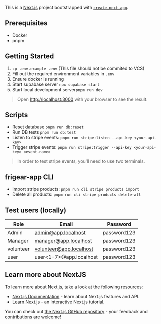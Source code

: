 This is a [Next.js](https://nextjs.org/) project bootstrapped with [`create-next-app`](https://github.com/vercel/next.js/tree/canary/packages/create-next-app).

## Prerequisites
- Docker
- pnpm


## Getting Started

1. `cp .env.example .env` (This file should not be commited to VCS)
2. Fill out the required environment variables in `.env`
3. Ensure docker is running
4. Start supabase server `npx supabase start`
5. Start local development server`pnpm run dev`
>Open [http://localhost:3000](http://localhost:3000) with your browser to see the result.

## Scripts
- Reset database `pnpm run db:reset`
- Run DB tests `pnpm run db:test`
- Listen to stripe events: `pnpm run stripe:listen --api-key <your-api-key>`
- Trigger stripe events: `pnpm run stripe:trigger --api-key <your-api-key> <event-name>`
> In order to test stripe events, you'll need to use two terminals.


## frigear-app CLI
- Import stripe products: `pnpm run cli stripe products import`
- Delete all products: `pnpm run cli stripe products delete-all`


## Test users (locally)
| Role      | Email                   | Password    |
|-----------|-------------------------|-------------|
| Admin     | admin@app.localhost     | password123 |
| Manager   | manager@app.localhost   | password123 |
| volunteer | volunteer@app.localhost | password123 |
| user      | user<1-7>@app.localhost | password123 |


## Learn more about NextJS

To learn more about Next.js, take a look at the following resources:

- [Next.js Documentation](https://nextjs.org/docs) - learn about Next.js features and API.
- [Learn Next.js](https://nextjs.org/learn) - an interactive Next.js tutorial.

You can check out [the Next.js GitHub repository](https://github.com/vercel/next.js/) - your feedback and contributions are welcome!
